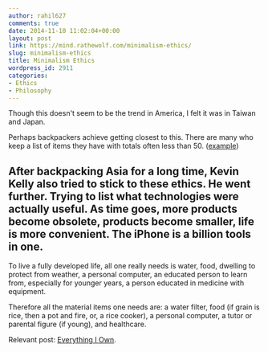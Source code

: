 ```yaml
---
author: rahil627
comments: true
date: 2014-11-10 11:02:04+00:00
layout: post
link: https://mind.rathewolf.com/minimalism-ethics/
slug: minimalism-ethics
title: Minimalism Ethics
wordpress_id: 2911
categories:
- Ethics
- Philosophy
---
```


Though this doesn't seem to be the trend in America, I felt it was in Taiwan and Japan.

Perhaps backpackers achieve getting closest to this. There are many who keep a list of items they have with totals often less than 50. ([example](http://carrotquinn.com/2014/03/26/pct-2014-gear-list/))

After backpacking Asia for a long time, Kevin Kelly also tried to stick to these ethics. He went further. Trying to list what technologies were actually useful. As time goes, more products become obsolete, products become smaller, life is more convenient. The iPhone is a billion tools in one.
--

To live a fully developed life, all one really needs is water, food, dwelling to protect from weather, a personal computer, an educated person to learn from, especially for younger years, a person educated in medicine with equipment.

Therefore all the material items one needs are: a water filter, food (if grain is rice, then a pot and fire, or, a rice cooker), a personal computer, a tutor or parental figure (if young), and healthcare.

Relevant post: [Everything I Own](https://mind.rathewolf.com/everything-i-own).
